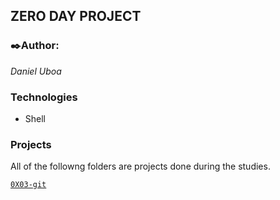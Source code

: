 ## ZERO DAY PROJECT

### ✒️Author:
*Daniel Uboa*

### Technologies
* Shell

### Projects
All of the followng folders are projects done during the studies.

[`0X03-git`](https://github.com/daniuboa/alx-zero_day/tree/master/0x03-git)
